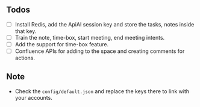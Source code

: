 ## Todos
- [ ] Install Redis, add the ApiAI session key and store the tasks, notes inside that key.
- [ ] Train the note, time-box, start meeting, end meeting intents.
- [ ] Add the support for time-box feature.
- [ ] Confluence APIs for adding to the space and creating comments for actions.

## Note
- Check the ```config/default.json``` and replace the keys there to link with your accounts. 
